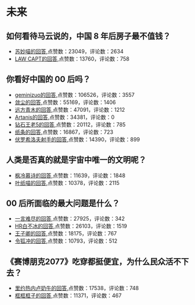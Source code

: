 #  未来 
## 如何看待马云说的，中国 8 年后房子最不值钱？
- [苏妙喵的回答](https://www.zhihu.com/question/63757918/answer/1034097941),点赞数：23049，评论数：2634
- [LAW CAPT的回答](https://www.zhihu.com/question/63757918/answer/957816511),点赞数：13760，评论数：758
## 你看好中国的 00 后吗？
- [geminizuo的回答](https://www.zhihu.com/question/339837587/answer/1144138889),点赞数：106526，评论数：3557
- [敛尘的回答](https://www.zhihu.com/question/339837587/answer/789101435),点赞数：55169，评论数：1406
- [远方青木的回答](https://www.zhihu.com/question/339837587/answer/2102147949),点赞数：47091，评论数：1212
- [Artanis的回答](https://www.zhihu.com/question/339837587/answer/1215608991),点赞数：34381，评论数：0
- [钻石王老5的回答](https://www.zhihu.com/question/339837587/answer/789219180),点赞数：20112，评论数：785
- [纸条的回答](https://www.zhihu.com/question/339837587/answer/789998534),点赞数：16867，评论数：723
- [伏罗希洛夫射手的回答](https://www.zhihu.com/question/339837587/answer/1138907607),点赞数：14390，评论数：899
## 人类是否真的就是宇宙中唯一的文明呢？
- [枫冷慕诗的回答](https://www.zhihu.com/question/278730696/answer/531421549),点赞数：11639，评论数：1848
- [叶纸喵的回答](https://www.zhihu.com/question/278730696/answer/478970932),点赞数：10378，评论数：2115
## 00 后所面临的最大问题是什么？
- [一言难尽的回答](https://www.zhihu.com/question/265759404/answer/1546473007),点赞数：27925，评论数：342
- [HR白不冰的回答](https://www.zhihu.com/question/265759404/answer/1567758149),点赞数：26103，评论数：1519
- [王子卿的回答](https://www.zhihu.com/question/265759404/answer/1517721328),点赞数：18175，评论数：767
- [令狐冲的回答](https://www.zhihu.com/question/265759404/answer/1517629138),点赞数：10793，评论数：512
## 《赛博朋克2077》吃穿都挺便宜，为什么民众活不下去？
- [里约热内卢奶牛的回答](https://www.zhihu.com/question/448297157/answer/1847896939),点赞数：17538，评论数：748
- [框框框子的回答](https://www.zhihu.com/question/448297157/answer/1774642549),点赞数：11371，评论数：467
